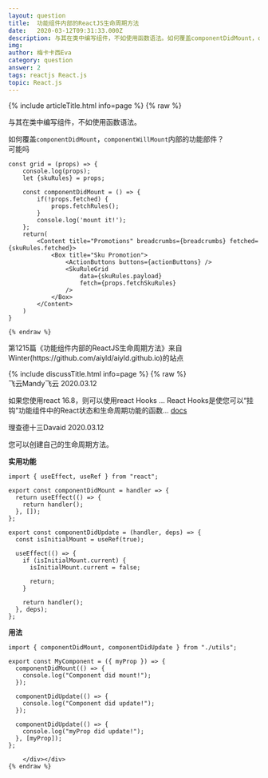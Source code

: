 ```yaml
---
layout: question
title:  功能组件内部的ReactJS生命周期方法
date:   2020-03-12T09:31:33.000Z
description: 与其在类中编写组件，不如使用函数语法。如何覆盖componentDidMount，componentWillMount内部的功能部件？可能吗co...
img: 
author: 梅卡卡西Eva
category: question
answer: 2
tags: reactjs React.js
topic: React.js
---
```

<div class="article-root">
  <div class="article">
    {% include articleTitle.html info=page %}
    {% raw %}
    <div class="article-content"><p><font style="vertical-align: inherit;"><font style="vertical-align: inherit;">与其在类中编写组件，不如使用函数语法。</font></font></p>

<p><font style="vertical-align: inherit;"><font style="vertical-align: inherit;">如何覆盖</font></font><code>componentDidMount</code><font style="vertical-align: inherit;"><font style="vertical-align: inherit;">，</font></font><code>componentWillMount</code><font style="vertical-align: inherit;"><font style="vertical-align: inherit;">内部的功能部件？</font></font><br><font style="vertical-align: inherit;"><font style="vertical-align: inherit;">
可能吗</font></font></p>

<pre><code>const grid = (props) =&gt; {<font></font>
    console.log(props);<font></font>
    let {skuRules} = props;<font></font>
<font></font>
    const componentDidMount = () =&gt; {<font></font>
        if(!props.fetched) {<font></font>
            props.fetchRules();<font></font>
        }<font></font>
        console.log('mount it!');<font></font>
    };<font></font>
    return(<font></font>
        &lt;Content title="Promotions" breadcrumbs={breadcrumbs} fetched={skuRules.fetched}&gt;<font></font>
            &lt;Box title="Sku Promotion"&gt;<font></font>
                &lt;ActionButtons buttons={actionButtons} /&gt;<font></font>
                &lt;SkuRuleGrid <font></font>
                    data={skuRules.payload}<font></font>
                    fetch={props.fetchSkuRules}<font></font>
                /&gt;<font></font>
            &lt;/Box&gt;      <font></font>
        &lt;/Content&gt;  <font></font>
    )<font></font>
}<font></font>
</code></pre></div>
    {% endraw %}
  </div>
  <p class="winter_mark">第1215篇《功能组件内部的ReactJS生命周期方法》来自Winter(https://github.com/aiyld/aiyld.github.io)的站点</p>
  <div class="discuss-wrapper">
    {% include discussTitle.html info=page %}
    {% raw %}
    <div class="discuss-item">
        <div class="discuss-parent">
          <div class="discuss-meta">
            <span class="discuss-user">飞云Mandy飞云</span>
            <span class="discuss-time">2020.03.12</span>
          </div>
          <div class="discuss-comment"><p><font style="vertical-align: inherit;"><font style="vertical-align: inherit;">如果您使用react 16.8，则可以使用react Hooks ... React Hooks是使您可以“挂钩”功能组件中的React状态和生命周期功能的函数...
 </font></font><a href="https://reactjs.org/docs/hooks-effect.html" rel="nofollow noreferrer"><font style="vertical-align: inherit;"><font style="vertical-align: inherit;">docs</font></font></a></p></div>
        </div></div><div class="discuss-item">
        <div class="discuss-parent">
          <div class="discuss-meta">
            <span class="discuss-user">理查德十三Davaid</span>
            <span class="discuss-time">2020.03.12</span>
          </div>
          <div class="discuss-comment"><p><font style="vertical-align: inherit;"><font style="vertical-align: inherit;">您可以创建自己的生命周期方法。</font></font></p>

<p><strong><font style="vertical-align: inherit;"><font style="vertical-align: inherit;">实用功能</font></font></strong></p>

<pre class="lang-js prettyprint-override"><code>import { useEffect, useRef } from "react";<font></font>
<font></font>
export const componentDidMount = handler =&gt; {<font></font>
  return useEffect(() =&gt; {<font></font>
    return handler();<font></font>
  }, []);<font></font>
};<font></font>
<font></font>
export const componentDidUpdate = (handler, deps) =&gt; {<font></font>
  const isInitialMount = useRef(true);<font></font>
<font></font>
  useEffect(() =&gt; {<font></font>
    if (isInitialMount.current) {<font></font>
      isInitialMount.current = false;<font></font>
<font></font>
      return;<font></font>
    }<font></font>
<font></font>
    return handler();<font></font>
  }, deps);<font></font>
};<font></font>
</code></pre>

<p><strong><font style="vertical-align: inherit;"><font style="vertical-align: inherit;">用法</font></font></strong></p>

<pre class="lang-js prettyprint-override"><code>import { componentDidMount, componentDidUpdate } from "./utils";<font></font>
<font></font>
export const MyComponent = ({ myProp }) =&gt; {<font></font>
  componentDidMount(() =&gt; {<font></font>
    console.log("Component did mount!");<font></font>
  });<font></font>
<font></font>
  componentDidUpdate(() =&gt; {<font></font>
    console.log("Component did update!");<font></font>
  });<font></font>
<font></font>
  componentDidUpdate(() =&gt; {<font></font>
    console.log("myProp did update!");<font></font>
  }, [myProp]);<font></font>
};  <font></font>
</code></pre></div>
        </div></div>
    {% endraw %}
  </div>
<div>
